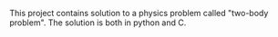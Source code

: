 This project contains solution to a physics problem called "two-body problem".
The solution is both in python and C.
